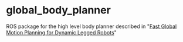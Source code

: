 # global_body_planner
ROS package for the high level body planner described in "<a href="http://www.andrew.cmu.edu/user/amj1/papers/IROS2020_Fast_Global_Motion_Planning.pdf">Fast Global Motion Planning for Dynamic Legged Robots</a>"
